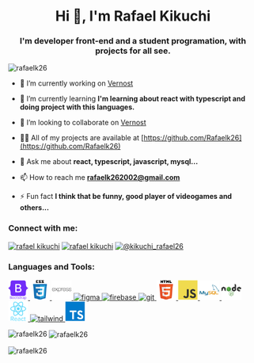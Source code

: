 <h1 align="center">Hi 👋, I'm Rafael Kikuchi</h1>
<h3 align="center">I'm developer front-end and a student programation, with projects for all see.</h3>

<p align="left"> <img src="https://komarev.com/ghpvc/?username=rafaelk26&label=Profile%20views&color=0e75b6&style=flat" alt="rafaelk26" /> </p>

- 🔭 I’m currently working on [Vernost](https://github.com/Rafaelk26/Vernost)

- 🌱 I’m currently learning **I'm learning about react with typescript and doing project with this languages.**

- 👯 I’m looking to collaborate on [Vernost](https://github.com/Rafaelk26/Vernost)

- 👨‍💻 All of my projects are available at [https://github.com/Rafaelk26](https://github.com/Rafaelk26)

- 💬 Ask me about **react, typescript, javascript, mysql...**

- 📫 How to reach me **rafaelk262002@gmail.com**

- ⚡ Fun fact **I think that be funny, good player of videogames and others...**

<h3 align="left">Connect with me:</h3>
<p align="left">
<a href="https://linkedin.com/in/kikuchirafael26" target="blank"><img align="center" src="https://raw.githubusercontent.com/rahuldkjain/github-profile-readme-generator/master/src/images/icons/Social/linked-in-alt.svg" alt="rafael kikuchi" height="30" width="40" /></a>
<a href="https://fb.com/rafael.kikuchi.3" target="blank"><img align="center" src="https://raw.githubusercontent.com/rahuldkjain/github-profile-readme-generator/master/src/images/icons/Social/facebook.svg" alt="rafael kikuchi" height="30" width="40" /></a>
<a href="https://instagram.com/kikuchi_rafael26" target="blank"><img align="center" src="https://raw.githubusercontent.com/rahuldkjain/github-profile-readme-generator/master/src/images/icons/Social/instagram.svg" alt="@kikuchi_rafael26" height="30" width="40" /></a>
</p>

<h3 align="left">Languages and Tools:</h3>
<p align="left"> <a href="https://getbootstrap.com" target="_blank" rel="noreferrer"> <img src="https://raw.githubusercontent.com/devicons/devicon/master/icons/bootstrap/bootstrap-plain-wordmark.svg" alt="bootstrap" width="40" height="40"/> </a> <a href="https://www.w3schools.com/css/" target="_blank" rel="noreferrer"> <img src="https://raw.githubusercontent.com/devicons/devicon/master/icons/css3/css3-original-wordmark.svg" alt="css3" width="40" height="40"/> </a> <a href="https://expressjs.com" target="_blank" rel="noreferrer"> <img src="https://raw.githubusercontent.com/devicons/devicon/master/icons/express/express-original-wordmark.svg" alt="express" width="40" height="40"/> </a> <a href="https://www.figma.com/" target="_blank" rel="noreferrer"> <img src="https://www.vectorlogo.zone/logos/figma/figma-icon.svg" alt="figma" width="40" height="40"/> </a> <a href="https://firebase.google.com/" target="_blank" rel="noreferrer"> <img src="https://www.vectorlogo.zone/logos/firebase/firebase-icon.svg" alt="firebase" width="40" height="40"/> </a> <a href="https://git-scm.com/" target="_blank" rel="noreferrer"> <img src="https://www.vectorlogo.zone/logos/git-scm/git-scm-icon.svg" alt="git" width="40" height="40"/> </a> <a href="https://www.w3.org/html/" target="_blank" rel="noreferrer"> <img src="https://raw.githubusercontent.com/devicons/devicon/master/icons/html5/html5-original-wordmark.svg" alt="html5" width="40" height="40"/> </a> <a href="https://developer.mozilla.org/en-US/docs/Web/JavaScript" target="_blank" rel="noreferrer"> <img src="https://raw.githubusercontent.com/devicons/devicon/master/icons/javascript/javascript-original.svg" alt="javascript" width="40" height="40"/> </a> <a href="https://www.mysql.com/" target="_blank" rel="noreferrer"> <img src="https://raw.githubusercontent.com/devicons/devicon/master/icons/mysql/mysql-original-wordmark.svg" alt="mysql" width="40" height="40"/> </a> <a href="https://nodejs.org" target="_blank" rel="noreferrer"> <img src="https://raw.githubusercontent.com/devicons/devicon/master/icons/nodejs/nodejs-original-wordmark.svg" alt="nodejs" width="40" height="40"/> </a> <a href="https://reactjs.org/" target="_blank" rel="noreferrer"> <img src="https://raw.githubusercontent.com/devicons/devicon/master/icons/react/react-original-wordmark.svg" alt="react" width="40" height="40"/> </a> <a href="https://tailwindcss.com/" target="_blank" rel="noreferrer"> <img src="https://www.vectorlogo.zone/logos/tailwindcss/tailwindcss-icon.svg" alt="tailwind" width="40" height="40"/> </a> <a href="https://www.typescriptlang.org/" target="_blank" rel="noreferrer"> <img src="https://raw.githubusercontent.com/devicons/devicon/master/icons/typescript/typescript-original.svg" alt="typescript" width="40" height="40"/> </a> </p>

<p><img align="left" src="https://github-readme-stats.vercel.app/api/top-langs?username=rafaelk26&show_icons=true&locale=en&layout=compact" alt="rafaelk26" /></p>

<p>&nbsp;<img align="center" src="https://github-readme-stats.vercel.app/api?username=rafaelk26&show_icons=true&locale=en" alt="rafaelk26" /></p>

<p><img align="center" src="https://github-readme-streak-stats.herokuapp.com/?user=rafaelk26&" alt="rafaelk26" /></p>
